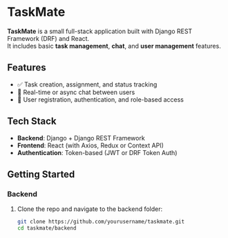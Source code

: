 # TaskMate

**TaskMate** is a small full-stack application built with Django REST Framework (DRF) and React.  
It includes basic **task management**, **chat**, and **user management** features.

## Features

- ✅ Task creation, assignment, and status tracking  
- 💬 Real-time or async chat between users  
- 👥 User registration, authentication, and role-based access

## Tech Stack

- **Backend**: Django + Django REST Framework  
- **Frontend**: React (with Axios, Redux or Context API)  
- **Authentication**: Token-based (JWT or DRF Token Auth)

## Getting Started

### Backend

1. Clone the repo and navigate to the backend folder:
   ```bash
   git clone https://github.com/yourusername/taskmate.git
   cd taskmate/backend